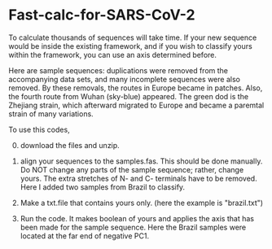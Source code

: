 # Fast-calc-for-SARS-CoV-2

To calculate thousands of sequences will take time.
If your new sequence would be inside the existing framework, 
and if you wish to classify yours within the framework,
you can use an axis determined before.

Here are sample sequences: duplications were removed from the accompanying data sets, 
and many incomplete sequences were also removed. 
By these removals, the routes in Europe became in patches. 
Also, the fourth route from Wuhan (sky-blue) appeared. 
The green dod is the Zhejiang strain, which afterward migrated to Europe
and became a paremtal strain of many variations. 

To use this codes,

0. download the files and unzip.

1. align your sequences to the samples.fas. 
  This should be done manually. 
  Do NOT change any parts of the sample sequence; rather, change yours.
  The extra stretches of N- and C- terminals have to be removed.
  Here I added two samples from Brazil to classify.

2. Make a txt.file that contains yours only.
   (here the example is "brazil.txt")
   
3. Run the code. It makes boolean of yours and applies the axis that has been made for the sample sequence.
   Here the Brazil samples were located at the far end of negative PC1.
   
   


